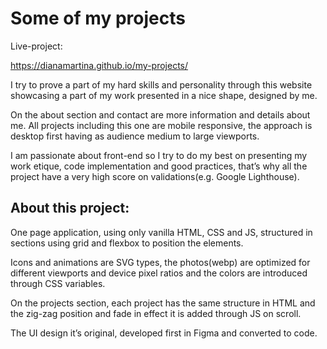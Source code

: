 # Some of my projects

Live-project:

https://dianamartina.github.io/my-projects/

I try to prove a part of my hard skills and personality through this website showcasing a part of my work presented in a nice shape, designed by me.

On the about section and contact are more information and details about me.
All projects including this one are mobile responsive, the approach is desktop first having as audience medium to large viewports.

I am passionate about front-end so I try to do my best on presenting my work etique, code implementation and good practices, that’s why all the project have a very high score on validations(e.g. Google Lighthouse).

## About this project:

One page application, using only vanilla HTML, CSS and JS, structured in sections using grid and flexbox to position the elements.

Icons and animations are SVG types, the photos(webp) are optimized for different viewports and device pixel ratios and the colors are introduced through CSS variables.

On the projects section, each project has the same structure in HTML and the zig-zag position and fade in effect it is added through JS on scroll.

The UI design it’s original, developed first in Figma and converted to code.
